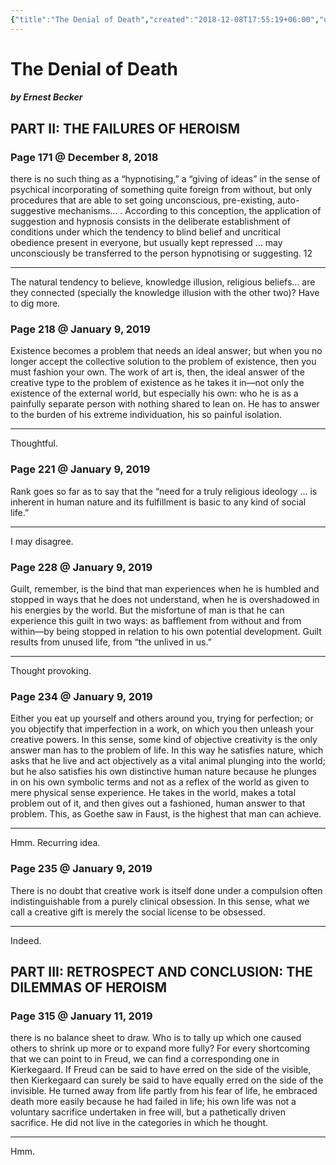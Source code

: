 ```yaml
---
{"title":"The Denial of Death","created":"2018-12-08T17:55:19+06:00","updated":"2023-01-03T18:49:42+06:00","dg-publish":true,"permalink":"/personal/reading/notes-and-highlights/the-denial-of-death/","dgPassFrontmatter":true}
---
```


# The Denial of Death
##### by Ernest Becker

## PART II: THE FAILURES OF HEROISM 
### Page 171 @ December 8, 2018
there is no such thing as a “hypnotising,” a “giving of ideas” in the sense of psychical incorporating of something quite foreign from without, but only procedures that are able to set going unconscious, pre-existing, auto-suggestive mechanisms… . According to this conception, the application of suggestion and hypnosis consists in the deliberate establishment of conditions under which the tendency to blind belief and uncritical obedience present in everyone, but usually kept repressed … may unconsciously be transferred to the person hypnotising or suggesting. 12

---
The natural tendency to believe, knowledge illusion, religious beliefs… are they connected (specially the knowledge illusion with the other two)? Have to dig more.

### Page 218 @ January 9, 2019
Existence becomes a problem that needs an ideal answer; but when you no longer accept the collective solution to the problem of existence, then you must fashion your own. The work of art is, then, the ideal answer of the creative type to the problem of existence as he takes it in—not only the existence of the external world, but especially his own: who he is as a painfully separate person with nothing shared to lean on. He has to answer to the burden of his extreme individuation, his so painful isolation.

---
Thoughtful.

### Page 221 @ January 9, 2019
Rank goes so far as to say that the “need for a truly religious ideology … is inherent in human nature and its fulfillment is basic to any kind of social life.”

---
I may disagree.

### Page 228 @ January 9, 2019
Guilt, remember, is the bind that man experiences when he is humbled and stopped in ways that he does not understand, when he is overshadowed in his energies by the world. But the misfortune of man is that he can experience this guilt in two ways: as bafflement from without and from within—by being stopped in relation to his own potential development. Guilt results from unused life, from “the unlived in us.”

---
Thought provoking.

### Page 234 @ January 9, 2019
Either you eat up yourself and others around you, trying for perfection; or you objectify that imperfection in a work, on which you then unleash your creative powers. In this sense, some kind of objective creativity is the only answer man has to the problem of life. In this way he satisfies nature, which asks that he live and act objectively as a vital animal plunging into the world; but he also satisfies his own distinctive human nature because he plunges in on his own symbolic terms and not as a reflex of the world as given to mere physical sense experience. He takes in the world, makes a total problem out of it, and then gives out a fashioned, human answer to that problem. This, as Goethe saw in Faust, is the highest that man can achieve.

---
Hmm. Recurring idea.


### Page 235 @ January 9, 2019
There is no doubt that creative work is itself done under a compulsion often indistinguishable from a purely clinical obsession. In this sense, what we call a creative gift is merely the social license to be obsessed.

---
Indeed.

## PART III: RETROSPECT AND CONCLUSION: THE DILEMMAS OF HEROISM 
### Page 315 @ January 11, 2019
there is no balance sheet to draw. Who is to tally up which one caused others to shrink up more or to expand more fully? For every shortcoming that we can point to in Freud, we can find a corresponding one in Kierkegaard. If Freud can be said to have erred on the side of the visible, then Kierkegaard can surely be said to have equally erred on the side of the invisible. He turned away from life partly from his fear of life, he embraced death more easily because he had failed in life; his own life was not a voluntary sacrifice undertaken in free will, but a pathetically driven sacrifice. He did not live in the categories in which he thought.

---
Hmm.
